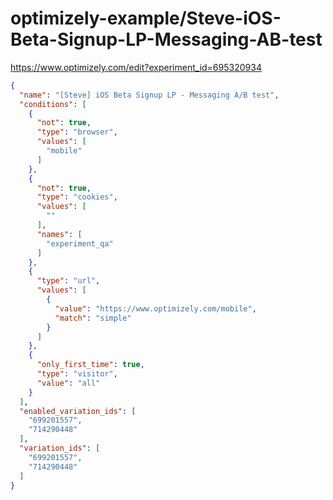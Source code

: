 optimizely-example/Steve-iOS-Beta-Signup-LP-Messaging-AB-test
============================================================

https://www.optimizely.com/edit?experiment_id=695320934

```json
{
  "name": "[Steve] iOS Beta Signup LP - Messaging A/B test",
  "conditions": [
    {
      "not": true,
      "type": "browser",
      "values": [
        "mobile"
      ]
    },
    {
      "not": true,
      "type": "cookies",
      "values": [
        ""
      ],
      "names": [
        "experiment_qa"
      ]
    },
    {
      "type": "url",
      "values": [
        {
          "value": "https://www.optimizely.com/mobile",
          "match": "simple"
        }
      ]
    },
    {
      "only_first_time": true,
      "type": "visitor",
      "value": "all"
    }
  ],
  "enabled_variation_ids": [
    "699201557",
    "714290448"
  ],
  "variation_ids": [
    "699201557",
    "714290448"
  ]
}
```